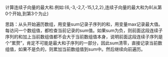计算连续子向量的最大和.例如:{6,-3,-2,7,-15,1,2,2},连续子向量的最大和为8(从第0个开始,到第3个为止)


思路：从头开始遍历数组，用变量sum记录子序列的和，用变量max记录最大值。每访问一个数组值，都检查当前记录的sum值。如果sum为负，则前面这段连续子序列的和加上当前数组值都不会大于当前数组值本身，说明前面这段连续子序列是个“累赘”，肯定不可能是最大和子序列的一部分，因此sum清零，直接记录当前数组值，如果不是负的，则累加当前数组值到sum中。然后继续向前遍历。